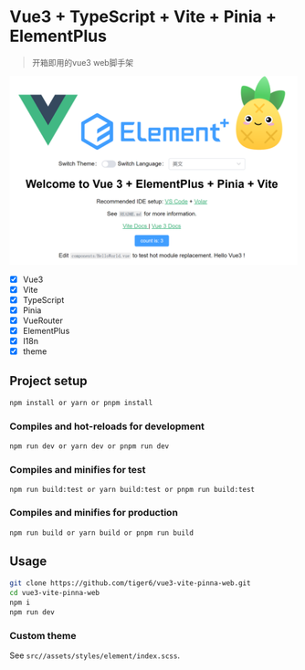 # Vue3 + TypeScript + Vite + Pinia + ElementPlus

> 开箱即用的vue3 web脚手架

<img width="800" src="/public/img/screenshot.png">

- [x] Vue3
- [x] Vite
- [x] TypeScript
- [x] Pinia
- [x] VueRouter
- [x] ElementPlus
- [x] I18n
- [x] theme

## Project setup

```bash
npm install or yarn or pnpm install
```

### Compiles and hot-reloads for development

```bash
npm run dev or yarn dev or pnpm run dev
```

### Compiles and minifies for test 

```
npm run build:test or yarn build:test or pnpm run build:test
```

### Compiles and minifies for production

```bash
npm run build or yarn build or pnpm run build
```

## Usage

```bash
git clone https://github.com/tiger6/vue3-vite-pinna-web.git
cd vue3-vite-pinna-web
npm i
npm run dev
```

### Custom theme

See `src//assets/styles/element/index.scss`.

